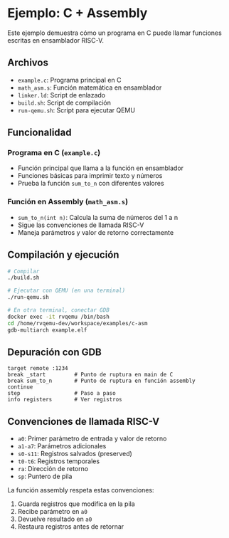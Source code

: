# Ejemplo: C + Assembly

Este ejemplo demuestra cómo un programa en C puede llamar funciones escritas en ensamblador RISC-V.

## Archivos

- `example.c`: Programa principal en C
- `math_asm.s`: Función matemática en ensamblador
- `linker.ld`: Script de enlazado
- `build.sh`: Script de compilación
- `run-qemu.sh`: Script para ejecutar QEMU

## Funcionalidad

### Programa en C (`example.c`)
- Función principal que llama a la función en ensamblador
- Funciones básicas para imprimir texto y números
- Prueba la función `sum_to_n` con diferentes valores

### Función en Assembly (`math_asm.s`)
- `sum_to_n(int n)`: Calcula la suma de números del 1 a n
- Sigue las convenciones de llamada RISC-V
- Maneja parámetros y valor de retorno correctamente

## Compilación y ejecución

```bash
# Compilar
./build.sh

# Ejecutar con QEMU (en una terminal)
./run-qemu.sh

# En otra terminal, conectar GDB
docker exec -it rvqemu /bin/bash
cd /home/rvqemu-dev/workspace/examples/c-asm
gdb-multiarch example.elf
```

## Depuración con GDB

```gdb
target remote :1234
break _start         # Punto de ruptura en main de C
break sum_to_n       # Punto de ruptura en función assembly
continue
step                 # Paso a paso
info registers       # Ver registros
```

## Convenciones de llamada RISC-V

- `a0`: Primer parámetro de entrada y valor de retorno
- `a1-a7`: Parámetros adicionales
- `s0-s11`: Registros salvados (preserved)
- `t0-t6`: Registros temporales
- `ra`: Dirección de retorno
- `sp`: Puntero de pila

La función assembly respeta estas convenciones:
1. Guarda registros que modifica en la pila
2. Recibe parámetro en `a0`
3. Devuelve resultado en `a0`
4. Restaura registros antes de retornar